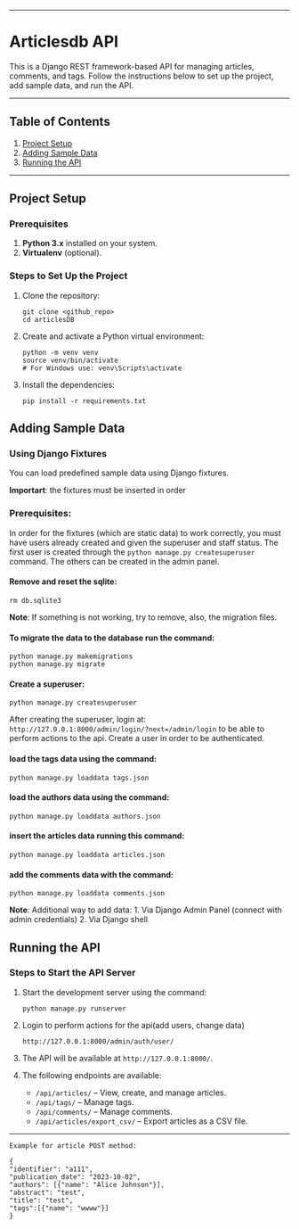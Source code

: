 
---

# Articlesdb API

This is a Django REST framework-based API for managing articles, comments, and tags. Follow the instructions below to set up the project, add sample data, and run the API.

---

## Table of Contents

1. [Project Setup](#project-setup)
2. [Adding Sample Data](#adding-sample-data)
3. [Running the API](#running-the-api)

---

## Project Setup

### Prerequisites

1. **Python 3.x** installed on your system.
3. **Virtualenv** (optional).

### Steps to Set Up the Project

1. Clone the repository:

    ```
    git clone <github_repo>
    cd articlesDB
    ```

2. Create and activate a Python virtual environment:

    ```
    python -m venv venv
    source venv/bin/activate  
    # For Windows use: venv\Scripts\activate
    ```

3. Install the dependencies:

    ```
    pip install -r requirements.txt
    ```


## Adding Sample Data

### Using Django Fixtures

You can load predefined sample data using Django fixtures. 

**Importart**: the fixtures must be inserted in order

### Prerequisites: 
In order for the fixtures (which are static data) to work correctly, you must have users already created and given the superuser and staff status. 
The first user is created through the ```python manage.py createsuperuser``` command. 
The others can be created in the admin panel. 

#### Remove and reset the sqlite:

    
    rm db.sqlite3

**Note**: If something is not working, try to remove, also, the migration files. 
    

#### To migrate the data to the database run the command:

    
    python manage.py makemigrations
    python manage.py migrate
    

#### Create a superuser:

    
    python manage.py createsuperuser
    
After creating the superuser, login at:
    ```
    http://127.0.0.1:8000/admin/login/?next=/admin/login``` to be able to perform actions to the api.
    Create a user in order to be authenticated.


#### load the tags data using the command:

    
    python manage.py loaddata tags.json  


#### load the authors data using the command:

    
    python manage.py loaddata authors.json  
    

#### insert the articles data running this command:

    
    python manage.py loaddata articles.json  
    

#### add the comments data with the command:

    
    python manage.py loaddata comments.json  

**Note**: Additional way to add data:
        1. Via Django Admin Panel (connect with admin credentials)
        2. Via Django shell




## Running the API

### Steps to Start the API Server

1. Start the development server using the command:

    ```
    python manage.py runserver
    ```

2. Login to perform actions for the api(add users, change data)
    
    ```
    http://127.0.0.1:8000/admin/auth/user/
    ```

3. The API will be available at `http://127.0.0.1:8000/`.

4. The following endpoints are available:
   - `/api/articles/` – View, create, and manage articles.
   - `/api/tags/` – Manage tags.
   - `/api/comments/` – Manage comments.
   - `/api/articles/export_csv/` – Export articles as a CSV file.

---

    Example for article POST method:
    
    {
    "identifier": "a111",
    "publication_date": "2023-10-02",
    "authors": [{"name": "Alice Johnson"}],
    "abstract": "test",
    "title": "test",
    "tags":[{"name": "wwww"}]
    }

